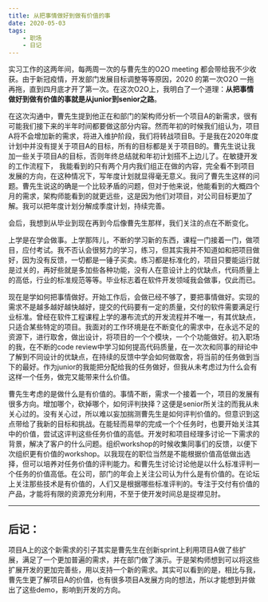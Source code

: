 ```yaml
---
title: 从把事情做好到做有价值的事
date: 2020-05-03
tags: 
	- 职场
	- 日记
---
```


实习工作的这两年间，每两周一次的与曹先生的O2O meeting 都会带给我不少收获。由于新冠疫情，开发部门发展目标调整等等原因，2020 的第一次O2O 一拖再拖，直到四月底才开了第一次。在这次O2O上，我明白了一个道理：**从把事情做好到做有价值的事就是从junior到senior之路**。

在这次沟通中，曹先生提到他正在和部门的架构师分析一个项目A的新需求，很有可能我们接下来的半年时间都要做这部分内容。然而年初的时候我们组认为，项目A将不会增加新的需求，将进入维护阶段，我们将转战项目B。于是我在2020年度计划中并没有提关于项目A的目标，所有的目标都是关于项目B的。曹先生说让我加一些关于项目A的目标，否则年终总结就和年初计划搭不上边儿了。在敏捷开发的工作流程下， 我能看到的只有两个月内我们组正在做的内容，完全看不到项目发展的方向，在这种情况下，写年度计划就显得毫无意义。我问了曹先生这样的问题。曹先生说这的确是一个比较矛盾的问题，但对于他来说，他能看到的大概四个月的需求，架构师能看到的就更远些，这是因为他们对项目，对公司目标更加了解。我可以把年度计划分解成季度计划，持续完善。

会后，我想到从毕业到现在再到今后像曹先生那样，我们关注的点在不断变化。

上学是在学会做事。上学那阵儿，不断的学习新的东西，课程一门接着一门，做项目，应付考试。我不否认会很努力的学习，练习，但其实我并不知道如和把项目做好，因为没有反馈，一切都是一锤子买卖。练习都是标准化的，项目只要能运行就是过关的，再好些就是多加些各种功能，没有人在意设计上的优缺点，代码质量上的高低，行业的标准规范等等。毕业标志着在软件开发领域我会做事，仅此而已。

现在是学如何把事情做好。开始工作后，会做已经不够了，要把事情做好。实现的需求不是越多越好越快越好，提交的代码要有一定的质量，交付的软件需要满足行业标准。曾经在软件工程课程上学的瀑布流式的开发流程并不唯一，有其优缺点，只适合某些特定的项目。我面对的工作环境是在不断变化的需求中，在永远不足的资源下，进行取舍，做出设计，将项目的一个个模块，一个个功能做好。初入职场的我，在不断的code review中学习如何提高代码质量，在一次次和同事的辩论中了解到不同设计的优缺点，在持续的反馈中学会如何做取舍，将当前的任务做到当下的最好。作为junior的我能把分配给我的任务做好，但我从未考虑过为什么会有这样一个任务，做完又能带来什么价值。

曹先生考虑的是做什么是有价值的。事情不断，需求一个接着一个，项目的发展有很多方向。增加哪个，砍掉哪个，如何评判抉择？这便是senior所关注的而我从未关心过的。没有关心过，所以难以妄加揣测曹先生是如何评判价值的。但意识到这点带给了我新的目标和挑战。在能轻而易举的完成一个个任务时，也要开始关注其中的价值，尝试这评判这些任务价值的高低。开发时和项目经理多讨论一下需求的背景，解决了客户的什么问题。组织workshop的时候收集同事们的反馈，以便下次组织更有价值的workshop。以我现在的职位当然是不能根据价值高低做出选择，但可以培养对任务价值的评判能力。和曹先生讨论讨论他是以什么标准评判一个任务的价值高低。在公司，部门的年会上关注公司认为什么是有价值的。在论坛上关注那些技术是有价值的，人们又是根据哪些标准评判的。专注于交付有价值的产品，才能将有限的资源充分利用，不至于使开发时间总是捉襟见肘。

------

## 后记：

项目A上的这个新需求的引子其实是曹先生在创新sprint上利用项目A做了些扩展，满足了一个更加普遍的需求，并在部门做了演示。于是架构师想到可以将这些扩展开发的更加完善些，用以支持一个新的需求。其实可以看到的是，相比与我，曹先生更了解项目A的价值，也有很多项目A发展方向的想法，所以才能想到并做出了这些demo，影响到开发的方向。

